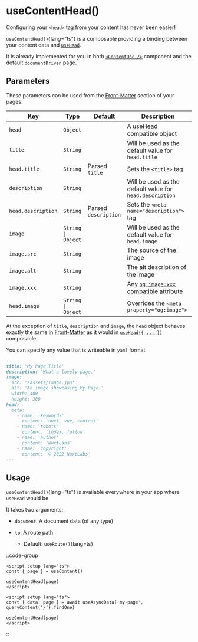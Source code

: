 # useContentHead()

Configuring your `<head>` tag from your content has never been easier!

`useContentHead()`{lang="ts"} is a composable providing a binding between your content data and [`useHead`](https://v3.nuxtjs.org/guide/features/head-management).

It is already implemented for you in both [`<ContentDoc />`](/api/components/content-doc) component and the default [`documentDriven`](https://content.nuxtjs.org/guide/writing/document-driven) page.

## Parameters

These parameters can be used from the [Front-Matter](/guide/writing/markdown#front-matter) section of your pages.

| Key                | Type               | Default              | Description                                                                         |
| ------------------ | ------------------ | -------------------- | ----------------------------------------------------------------------------------- |
| `head`             | `Object`           |                      | A [useHead](https://v3.nuxtjs.org/guide/features/head-management) compatible object |
| `title`            | `String`           |                      | Will be used as the default value for `head.title`                                  |
| `head.title`       | `String`           | Parsed `title`       | Sets the `<title>` tag                                                              |
| `description`      | `String`           |                      | Will be used as the default value for `head.description`                            |
| `head.description` | `String`           | Parsed `description` | Sets the `<meta name="description">` tag                                            |
| `image`            | `String \| Object` |                      | Will be used as the default value for `head.image`                                  |
| `image.src`        | `String`           |                      | The source of the image                                                             |
| `image.alt`        | `String`           |                      | The alt description of the image                                                    |
| `image.xxx`        | `String`           |                      | Any [`og:image:xxx` compatible](https://ogp.me/#structured) attribute               |
| `head.image`       | `String \| Object` |                      | Overrides the `<meta property="og:image">`                                           |

At the exception of `title`, `description` and `image`, the `head` object behaves exactly the same in [Front-Matter](/guide/writing/markdown#front-matter) as it would in [`useHead({ ... })`](https://v3.nuxtjs.org/guide/features/head-management) composable.

You can specify any value that is writeable in `yaml` format.

```md [example-usage.md]
---
title: 'My Page Title'
description: 'What a lovely page.'
image:
  src: '/assets/image.jpg'
  alt: 'An image showcasing My Page.'
  width: 400
  height: 300
head:
  meta:
    - name: 'keywords'
      content: 'nuxt, vue, content'
    - name: 'robots'
      content: 'index, follow'
    - name: 'author'
      content: 'NuxtLabs'
    - name: 'copyright'
      content: '© 2022 NuxtLabs'
---
```

## Usage

`useContentHead()`{lang="ts"} is available everywhere in your app where `useHead` would be.

It takes two arguments:

- `document`: A document data (of any type)

- `to`: A route path
  - Default: `useRoute()`{lang=ts}

::code-group

  ```vue [with documentDriven]
  <script setup lang="ts">
  const { page } = useContent()

  useContentHead(page)
  </script>
  ```

  ```vue [with queryContent]
  <script setup lang="ts">
  const { data: page } = await useAsyncData('my-page', queryContent('/').findOne)

  useContentHead(page)
  </script>
  ```

::
